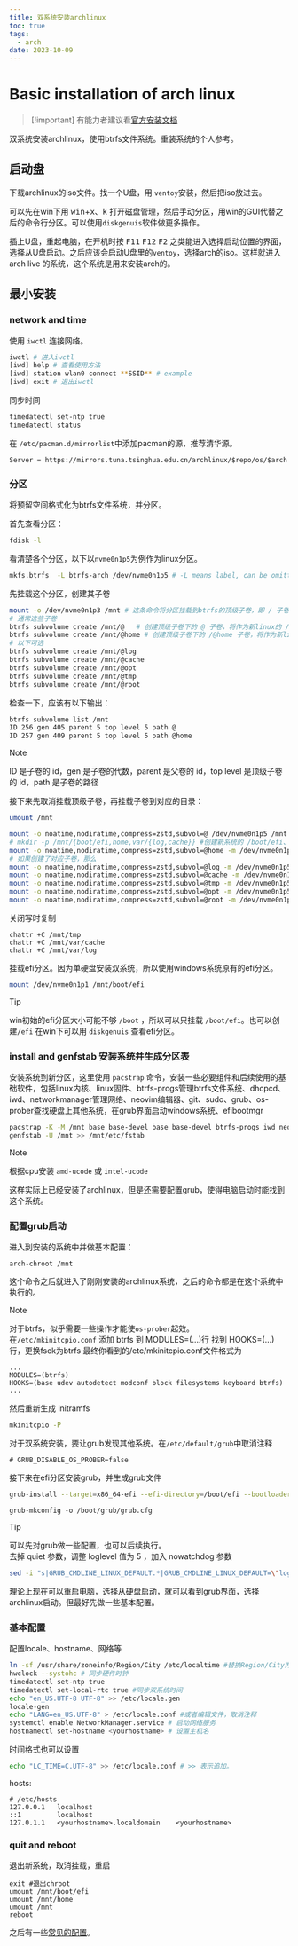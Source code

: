 ```yaml
---
title: 双系统安装archlinux
toc: true
tags:
  - arch
date: 2023-10-09
---
```


# Basic installation of arch linux

> [!important] 有能力者建议看[官方安装文档](https://wiki.archlinux.org/title/Installation_guide)

双系统安装archlinux，使用btrfs文件系统。重装系统的个人参考。

## 启动盘

下载archlinux的iso文件。找一个U盘，用 `ventoy`安装，然后把iso放进去。

可以先在win下用 <kbd>win</kbd>+<kbd>x</kbd>、<kbd>k</kbd> 打开磁盘管理，然后手动分区，用win的GUI代替之后的命令行分区。可以使用`diskgenuis`软件做更多操作。

插上U盘，重起电脑，在开机时按 <kbd>F11</kbd> <kbd>F12</kbd> <kbd>F2</kbd> 之类能进入选择启动位置的界面，选择从U盘启动。之后应该会启动U盘里的`ventoy`，选择arch的iso。这样就进入arch live 的系统，这个系统是用来安装arch的。

## 最小安装

### network and time

使用 `iwctl` 连接网络。

```sh
iwctl # 进入iwctl
[iwd] help # 查看使用方法
[iwd] station wlan0 connect **SSID** # example
[iwd] exit # 退出iwctl
```

同步时间

```sh
timedatectl set-ntp true
timedatectl status
```

在 `/etc/pacman.d/mirrorlist`中添加pacman的源，推荐清华源。

```text
Server = https://mirrors.tuna.tsinghua.edu.cn/archlinux/$repo/os/$arch
```

### 分区

将预留空间格式化为btrfs文件系统，并分区。

首先查看分区：

```sh
fdisk -l
```

看清楚各个分区，以下以`nvme0n1p5`为例作为linux分区。

```sh
mkfs.btrfs  -L btrfs-arch /dev/nvme0n1p5 # -L means label, can be omitted
```

先挂载这个分区，创建其子卷

```sh
mount -o /dev/nvme0n1p3 /mnt # 这条命令将分区挂载到btrfs的顶级子卷，即 / 子卷， id=5
# 通常这些子卷
btrfs subvolume create /mnt/@   # 创建顶级子卷下的 @ 子卷，将作为新linux的 / 目录
btrfs subvolume create /mnt/@home # 创建顶级子卷下的 /@home 子卷，将作为新linux的 用户家目录，即 /home
# 以下可选
btrfs subvolume create /mnt/@log
btrfs subvolume create /mnt/@cache
btrfs subvolume create /mnt/@opt
btrfs subvolume create /mnt/@tmp
btrfs subvolume create /mnt/@root
```

检查一下，应该有以下输出：

```sh
btrfs subvolume list /mnt
ID 256 gen 405 parent 5 top level 5 path @
ID 257 gen 409 parent 5 top level 5 path @home
```

> [!note]
> ID 是子卷的 id，gen 是子卷的代数，parent 是父卷的 id，top level 是顶级子卷的 id，path 是子卷的路径

接下来先取消挂载顶级子卷，再挂载子卷到对应的目录：

```sh
umount /mnt

mount -o noatime,nodiratime,compress=zstd,subvol=@ /dev/nvme0n1p5 /mnt #挂载 @ 子卷到新系统的 / 目录
# mkdir -p /mnt/{boot/efi,home,var/{log,cache}} #创建新系统的 /boot/efi、/home、/var/log、/var/cache
mount -o noatime,nodiratime,compress=zstd,subvol=@home -m /dev/nvme0n1p5 /mnt/home # -m 创建挂载的文件夹
# 如果创建了对应子卷，那么
mount -o noatime,nodiratime,compress=zstd,subvol=@log -m /dev/nvme0n1p5 /mnt/var/log
mount -o noatime,nodiratime,compress=zstd,subvol=@cache -m /dev/nvme0n1p5 /mnt/var/cache
mount -o noatime,nodiratime,compress=zstd,subvol=@tmp -m /dev/nvme0n1p5 /mnt/tmp
mount -o noatime,nodiratime,compress=zstd,subvol=@opt -m /dev/nvme0n1p5 /mnt/opt
mount -o noatime,nodiratime,compress=zstd,subvol=@root -m /dev/nvme0n1p5 /mnt/root
```

关闭写时复制

```
chattr +C /mnt/tmp
chattr +C /mnt/var/cache
chattr +C /mnt/var/log
```

挂载efi分区。因为单硬盘安装双系统，所以使用windows系统原有的efi分区。

```sh
mount /dev/nvme0n1p1 /mnt/boot/efi
```

> [!tip]
> win初始的efi分区大小可能不够 `/boot` ，所以可以只挂载 `/boot/efi`。也可以创建`/efi`
> 在win下可以用 `diskgenuis` 查看efi分区。

### install and genfstab 安装系统并生成分区表

安装系统到新分区，这里使用 `pacstrap` 命令，安装一些必要组件和后续使用的基础软件，包括linux内核、linux固件、btrfs-progs管理btrfs文件系统、dhcpcd、iwd、networkmanager管理网络、neovim编辑器、git、sudo、grub、os-prober查找硬盘上其他系统，在grub界面启动windows系统、efibootmgr

```sh
pacstrap -K -M /mnt base base-devel base base-devel btrfs-progs iwd neovim git sudo grub os-prober efibootmgr amd-ucode dhcpcd
genfstab -U /mnt >> /mnt/etc/fstab
```

> [!note]
> 根据cpu安装 `amd-ucode` 或 `intel-ucode`

这样实际上已经安装了archlinux，但是还需要配置grub，使得电脑启动时能找到这个系统。

### 配置grub启动

进入到安装的系统中并做基本配置：

```
arch-chroot /mnt
```

这个命令之后就进入了刚刚安装的archlinux系统，之后的命令都是在这个系统中执行的。

> [!note]
> 对于btrfs，似乎需要一些操作才能使`os-prober`起效。  
> 在`/etc/mkinitcpio.conf` 添加 btrfs 到 MODULES=(...)行 找到 HOOKS=(...)行，更换fsck为btrfs 最终你看到的/etc/mkinitcpio.conf文件格式为
>
> ```text
> ...
> MODULES=(btrfs)
> HOOKS=(base udev autodetect modconf block filesystems keyboard btrfs)
> ...
> ```
>
> 然后重新生成 initramfs
>
> ```sh
> mkinitcpio -P
> ```

对于双系统安装，要让grub发现其他系统。在`/etc/default/grub`中取消注释

```
# GRUB_DISABLE_OS_PROBER=false
```

接下来在efi分区安装grub，并生成grub文件

```sh
grub-install --target=x86_64-efi --efi-directory=/boot/efi --bootloader-id=arch --recheck
```

```
grub-mkconfig -o /boot/grub/grub.cfg
```

> [!tip]
> 可以先对grub做一些配置，也可以后续执行。  
> 去掉 quiet 参数，调整 loglevel 值为 5 ，加入 nowatchdog 参数
>
> ```sh
> sed -i "s|GRUB_CMDLINE_LINUX_DEFAULT.*|GRUB_CMDLINE_LINUX_DEFAULT=\"loglevel=5 nowatchdog\"|" /etc/default/grub
> ```

理论上现在可以重启电脑，选择从硬盘启动，就可以看到grub界面，选择archlinux启动。但最好先做一些基本配置。

### 基本配置

配置locale、hostname、网络等

```sh
ln -sf /usr/share/zoneinfo/Region/City /etc/localtime #替换Region/City为你所在区域，例如Asia/Shanghai
hwclock --systohc # 同步硬件时钟
timedatectl set-ntp true
timedatectl set-local-rtc true #同步双系统时间
echo "en_US.UTF-8 UTF-8" >> /etc/locale.gen
locale-gen
echo "LANG=en_US.UTF-8" > /etc/locale.conf #或者编辑文件，取消注释
systemctl enable NetworkManager.service # 启动网络服务
hostnamectl set-hostname <yourhostname> # 设置主机名
```

时间格式也可以设置
```sh
echo "LC_TIME=C.UTF-8" >> /etc/locale.conf # >> 表示追加。
```


hosts:

```
# /etc/hosts
127.0.0.1   localhost
::1         localhost
127.0.1.1   <yourhostname>.localdomain    <yourhostname>
```

### quit and reboot

退出新系统，取消挂载，重启

```
exit #退出chroot
umount /mnt/boot/efi
umount /mnt/home
umount /mnt
reboot
```

之后有一些[常见的配置](/wiki/code/arch/archpostinstall)。
